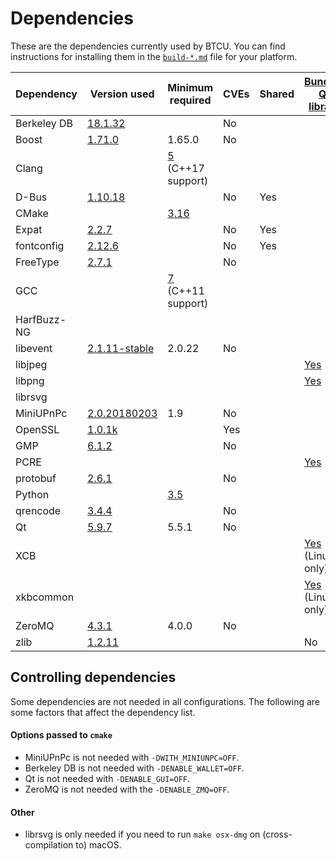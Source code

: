 Dependencies
============

These are the dependencies currently used by BTCU. You can find instructions for installing them in the [`build-*.md`](../INSTALL.md) file for your platform.

| Dependency | Version used | Minimum required | CVEs | Shared | [Bundled Qt library](https://doc.qt.io/qt-5/configure-options.html) |
| --- | --- | --- | --- | --- | --- |
| Berkeley DB | [18.1.32](https://www.oracle.com/technetwork/database/database-technologies/berkeleydb/downloads/index.html) |  | No |  |  |
| Boost | [1.71.0](https://www.boost.org/users/download/) | 1.65.0 | No |  |  |
| Clang |  | [5](https://releases.llvm.org/download.html) (C++17 support) |  |  |  |
| D-Bus | [1.10.18](https://cgit.freedesktop.org/dbus/dbus/tree/NEWS?h=dbus-1.10) |  | No | Yes |  |
| CMake |  | [3.16](https://cmake.org/download/) |  |  |  |
| Expat | [2.2.7](https://libexpat.github.io/) |  | No | Yes |  |
| fontconfig | [2.12.6](https://www.freedesktop.org/software/fontconfig/release/) |  | No | Yes |  |
| FreeType | [2.7.1](https://download.savannah.gnu.org/releases/freetype) |  | No |  |  |
| GCC |  | [7](https://gcc.gnu.org/) (C++11 support) |  |  |  |
| HarfBuzz-NG |  |  |  |  |  |
| libevent | [2.1.11-stable](https://github.com/libevent/libevent/releases) | 2.0.22 | No |  |  |
| libjpeg |  |  |  |  | [Yes](https://github.com/bitcoin-ultimatum/ours/blob/master/depends/packages/qt.mk#L74) |
| libpng |  |  |  |  | [Yes](https://github.com/bitcoin-ultimatum/ours/blob/master/depends/packages/qt.mk#L73) |
| librsvg | |  |  |  |  |
| MiniUPnPc | [2.0.20180203](https://miniupnp.tuxfamily.org/files) | 1.9 | No |  |  |
| OpenSSL | [1.0.1k](https://www.openssl.org/source) |  | Yes |  |  |
| GMP | [6.1.2](https://gmplib.org/) | | No | | |
| PCRE |  |  |  |  | [Yes](https://github.com/bitcoin-ultimatum/ours/blob/master/depends/packages/qt.mk#L75) |
| protobuf | [2.6.1](https://github.com/google/protobuf/releases) |  | No |  |  |
| Python |  | [3.5](https://www.python.org/downloads) |  |  |  |
| qrencode | [3.4.4](https://fukuchi.org/works/qrencode) |  | No |  |  |
| Qt | [5.9.7](https://download.qt.io/official_releases/qt/) | 5.5.1 | No |  |  |
| XCB |  |  |  |  | [Yes](https://github.com/bitcoin-ultimatum/ours/blob/master/depends/packages/qt.mk#L108) (Linux only) |
| xkbcommon |  |  |  |  | [Yes](https://github.com/bitcoin-ultimatum/ours/blob/master/depends/packages/qt.mk#L107) (Linux only) |
| ZeroMQ | [4.3.1](https://github.com/zeromq/libzmq/releases) | 4.0.0 | No |  |  |
| zlib | [1.2.11](https://zlib.net/) |  |  |  | No |

Controlling dependencies
------------------------
Some dependencies are not needed in all configurations. The following are some factors that affect the dependency list.

#### Options passed to `cmake`
* MiniUPnPc is not needed with  `-DWITH_MINIUNPC=OFF`.
* Berkeley DB is not needed with `-DENABLE_WALLET=OFF`.
* Qt is not needed with `-DENABLE_GUI=OFF`.
* ZeroMQ is not needed with the `-DENABLE_ZMQ=OFF`.

#### Other
* librsvg is only needed if you need to run `make osx-dmg` on
  (cross-compilation to) macOS.
